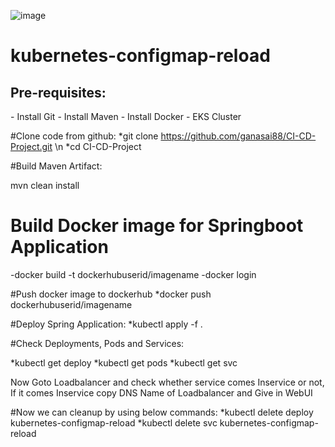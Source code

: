 ![image](https://user-images.githubusercontent.com/9801131/236262736-73e1257f-827c-4d9b-bd26-23a5ab3ff2fa.png)

<h1>kubernetes-configmap-reload</h1>
<h2>Pre-requisites:</h2>
- Install Git
- Install Maven
- Install Docker
- EKS Cluster

#Clone code from github:
 *git clone https://github.com/ganasai88/CI-CD-Project.git \n
 *cd CI-CD-Project

#Build Maven Artifact:

mvn clean install

# Build Docker image for Springboot Application
-docker build -t dockerhubuserid/imagename
-docker login

#Push docker image to dockerhub
*docker push dockerhubuserid/imagename

#Deploy Spring Application:
*kubectl apply -f .

#Check Deployments, Pods and Services:

*kubectl get deploy
*kubectl get pods
*kubectl get svc

Now Goto Loadbalancer and check whether service comes Inservice or not, If it comes Inservice copy DNS Name of Loadbalancer and Give in WebUI

#Now we can cleanup by using below commands:
*kubectl delete deploy kubernetes-configmap-reload
*kubectl delete svc kubernetes-configmap-reload

